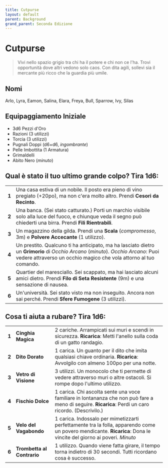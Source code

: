 ```yaml
---
title: Cutpurse
layout: default
parent: Background
grand_parent: Seconda Edizione
---
```


# Cutpurse

> Vivi nello spazio grigio tra chi ha il potere e chi non ce l'ha. Trovi opportunità dove altri vedono solo caos. Con dita agili, sollevi sia il mercante più ricco che la guardia più umile.

## Nomi

Arlo, Lyra, Eamon, Salina, Elara, Freya, Bull, Sparrow, Ivy, Silas

## Equipaggiamento Iniziale

- 3d6 Pezzi d'Oro
- Razioni (3 utilizzi)
- Torcia (3 utilizzi)
- Pugnali Doppi (d6+d6, _ingombrante_)
- Pelle Imbottita (1 Armatura)
- Grimaldelli
- Abito Nero (_minuto_)

## Qual è stato il tuo ultimo grande colpo? Tira 1d6:

|       |                                                                                                                                                                                                        |
| ----- | ------------------------------------------------------------------------------------------------------------------------------------------------------------------------------------------------------ |
| **1** | Una casa estiva di un nobile. Il posto era pieno di vino pregiato (+20po), ma non c'era molto altro. Prendi **Cesori da Recinto**.                                                                     |
| **2** | Una banca. (Sei stato catturato.) Porti un marchio visibile solo alla luce del fuoco, e chiunque veda il segno può chiederti una birra. Prendi **Fili Rientrabili**.                                   |
| **3** | Un magazzino della gilda. Prendi una **Scala** (_compromesso_, 3m) e **Polvere Accecante** (1 utilizzo).                                                                                               |
| **4** | Un prestito. Qualcuno ti ha anticipato, ma ha lasciato dietro un **Grimorio** di _Occhio Arcano_ (_minuto_). _Occhio Arcano_: Puoi vedere attraverso un occhio magico che vola attorno al tuo comando. |
| **5** | Quartier del maresciallo. Sei scappato, ma hai lasciato alcuni amici dietro. Prendi **Filo di Seta Resistente** (9m) e una sensazione di nausea.                                                       |
| **6** | Un'università. Sei stato visto ma non inseguito. Ancora non sai perché. Prendi **Sfere Fumogene** (3 utilizzi).                                                                                        |

## Cosa ti aiuta a rubare? Tira 1d6:

|       |                            |                                                                                                                                                                    |
| ----- | -------------------------- | ------------------------------------------------------------------------------------------------------------------------------------------------------------------ |
| **1** | **Cinghia Magica**         | 2 cariche. Arrampicati sui muri e scendi in sicurezza. **Ricarica**: Metti l'anello sulla coda di un gatto randagio.                                               |
| **2** | **Dito Dorato**            | 1 carica. Un guanto per il dito che imita qualsiasi chiave ordinaria. **Ricarica**: Avvolgilo con almeno 100po per una notte.                                      |
| **3** | **Vetro di Visione**       | 3 utilizzi. Un monocolo che ti permette di vedere attraverso muri o altre ostacoli. Si rompe dopo l'ultimo utilizzo.                                               |
| **4** | **Fischio Dolce**          | 1 carica. Chi ascolta sente una voce familiare in lontananza che non può fare a meno di seguire. **Ricarica**: Perdi un caro ricordo. (Descrivilo.)                |
| **5** | **Velo del Vagabondo**     | 1 carica. Indossalo per mimetizzarti perfettamente tra la folla, apparendo come un povero mendicante. **Ricarica**: Dona le vincite del giorno ai poveri. _Minuto_ |
| **6** | **Trombetta al Contrario** | 1 utilizzo. Quando viene fatta girare, il tempo torna indietro di 30 secondi. Tutti ricordano cosa è successo.                                                     |
